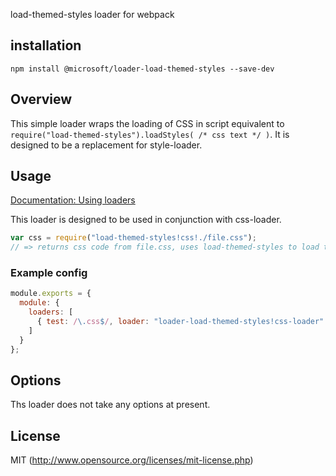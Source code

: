 load-themed-styles loader for webpack

## installation

`npm install @microsoft/loader-load-themed-styles --save-dev`

## Overview

This simple loader wraps the loading of CSS in script equivalent
to `require("load-themed-styles").loadStyles( /* css text */ )`.
It is designed to be a replacement for style-loader.

## Usage

[Documentation: Using loaders](http://webpack.github.io/docs/using-loaders.html)

This loader is designed to be used in conjunction with css-loader.

``` javascript
var css = require("load-themed-styles!css!./file.css");
// => returns css code from file.css, uses load-themed-styles to load the CSS on the page.
```

### Example config

``` javascript
module.exports = {
  module: {
    loaders: [
      { test: /\.css$/, loader: "loader-load-themed-styles!css-loader" }
    ]
  }
};
```

## Options

Ths loader does not take any options at present.

## License

MIT (http://www.opensource.org/licenses/mit-license.php)
